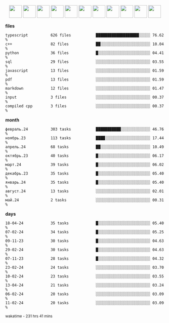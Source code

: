 <div align="center"><img src="https://assets.leetcode.com/static_assets/marketing/2024-200-lg.png" width="40" height="40"> <img src="https://assets.leetcode.com/static_assets/marketing/2024-100-lg.png" width="40" height="40"> <img src="https://assets.leetcode.com/static_assets/marketing/2024-50-lg.png" width="40" height="40"> <img src="https://assets.leetcode.com/static_assets/marketing/lg50.png" width="40" height="40"> <img src="https://leetcode.com/static/images/badges/dcc-2024-9.png" width="40" height="40"> <img src="https://leetcode.com/static/images/badges/dcc-2024-4.png" width="40" height="40"> <img src="https://leetcode.com/static/images/badges/dcc-2024-3.png" width="40" height="40"> <img src="https://leetcode.com/static/images/badges/dcc-2024-2.png" width="40" height="40"> <img src="https://leetcode.com/static/images/badges/dcc-2024-1.png" width="40" height="40"> <img src="https://leetcode.com/static/images/badges/dcc-2023-12.png" width="40" height="40"> <img src="https://leetcode.com/static/images/badges/dcc-2023-11.png" width="40" height="40"> </div>

**files**
```text
typescript          626 files           ███████████████████░░░░░ 76.62 %             
c++                 82 files            ██░░░░░░░░░░░░░░░░░░░░░░ 10.04 %             
python              36 files            █░░░░░░░░░░░░░░░░░░░░░░░ 04.41 %             
sql                 29 files            ░░░░░░░░░░░░░░░░░░░░░░░░ 03.55 %             
javascript          13 files            ░░░░░░░░░░░░░░░░░░░░░░░░ 01.59 %             
pdf                 13 files            ░░░░░░░░░░░░░░░░░░░░░░░░ 01.59 %             
markdown            12 files            ░░░░░░░░░░░░░░░░░░░░░░░░ 01.47 %             
input               3 files             ░░░░░░░░░░░░░░░░░░░░░░░░ 00.37 %             
compiled cpp        3 files             ░░░░░░░░░░░░░░░░░░░░░░░░ 00.37 %             
```

**month**
```text
февраль.24          303 tasks           ███████████░░░░░░░░░░░░░ 46.76 %             
ноябрь.23           113 tasks           ████░░░░░░░░░░░░░░░░░░░░ 17.44 %             
апрель.24           68 tasks            ██░░░░░░░░░░░░░░░░░░░░░░ 10.49 %             
октябрь.23          40 tasks            █░░░░░░░░░░░░░░░░░░░░░░░ 06.17 %             
март.24             39 tasks            █░░░░░░░░░░░░░░░░░░░░░░░ 06.02 %             
декабрь.23          35 tasks            █░░░░░░░░░░░░░░░░░░░░░░░ 05.40 %             
январь.24           35 tasks            █░░░░░░░░░░░░░░░░░░░░░░░ 05.40 %             
август.24           13 tasks            ░░░░░░░░░░░░░░░░░░░░░░░░ 02.01 %             
май.24              2 tasks             ░░░░░░░░░░░░░░░░░░░░░░░░ 00.31 %             
```

**days**
```text
18-04-24            35 tasks            █░░░░░░░░░░░░░░░░░░░░░░░ 05.40 %             
07-02-24            34 tasks            █░░░░░░░░░░░░░░░░░░░░░░░ 05.25 %             
09-11-23            30 tasks            █░░░░░░░░░░░░░░░░░░░░░░░ 04.63 %             
29-02-24            30 tasks            █░░░░░░░░░░░░░░░░░░░░░░░ 04.63 %             
07-11-23            28 tasks            █░░░░░░░░░░░░░░░░░░░░░░░ 04.32 %             
23-02-24            24 tasks            ░░░░░░░░░░░░░░░░░░░░░░░░ 03.70 %             
10-02-24            23 tasks            ░░░░░░░░░░░░░░░░░░░░░░░░ 03.55 %             
13-04-24            21 tasks            ░░░░░░░░░░░░░░░░░░░░░░░░ 03.24 %             
06-02-24            20 tasks            ░░░░░░░░░░░░░░░░░░░░░░░░ 03.09 %             
11-02-24            20 tasks            ░░░░░░░░░░░░░░░░░░░░░░░░ 03.09 %             
```

<sub>wakatime - 231 hrs 41 mins</sub>